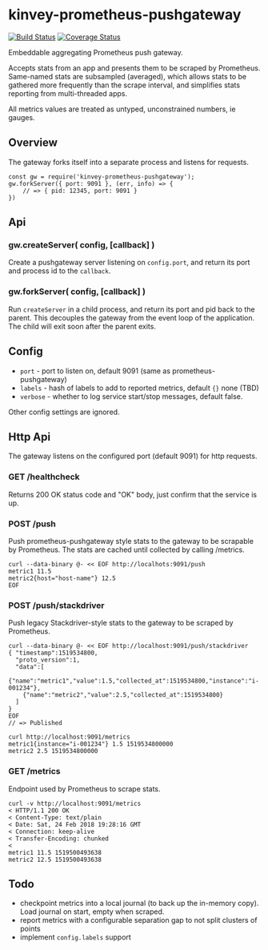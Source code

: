 kinvey-prometheus-pushgateway
=============================
[![Build Status](https://api.travis-ci.org/andrasq/node-google-custom-metrics.svg?branch=master)](https://travis-ci.org/andrasq/node-google-custom-metrics?branch=master)
[![Coverage Status](https://codecov.io/github/andrasq/node-google-custom-metrics/coverage.svg?branch=master)](https://codecov.io/github/andrasq/node-google-custom-metrics?branch=master)


Embeddable aggregating Prometheus push gateway.

Accepts stats from an app and presents them to be scraped by Prometheus.  Same-named
stats are subsampled (averaged), which allows stats to be gathered more frequently
than the scrape interval, and simplifies stats reporting from multi-threaded apps.

All metrics values are treated as untyped, unconstrained numbers, ie gauges.


Overview
--------

The gateway forks itself into a separate process and listens for requests.

    const gw = require('kinvey-prometheus-pushgateway');
    gw.forkServer({ port: 9091 }, (err, info) => {
        // => { pid: 12345, port: 9091 }
    })

Api
---

### gw.createServer( config, [callback] )

Create a pushgateway server listening on `config.port`, and return its port and
process id to the `callback`.

### gw.forkServer( config, [callback] )

Run `createServer` in a child process, and return its port and pid back to the parent.
This decouples the gateway from the event loop of the application.  The child will
exit soon after the parent exits.

Config
------

- `port` - port to listen on, default 9091 (same as prometheus-pushgateway)
- `labels` - hash of labels to add to reported metrics, default `{}` none (TBD)
- `verbose` - whether to log service start/stop messages, default false.

Other config settings are ignored.


Http Api
--------

The gateway listens on the configured port (default 9091) for http requests.

### GET /healthcheck

Returns 200 OK status code and "OK" body, just confirm that the service is up.

### POST /push

Push prometheus-pushgateway style stats to the gateway to be scrapable by Prometheus.
The stats are cached until collected by calling /metrics.

    curl --data-binary @- << EOF http://localhots:9091/push
    metric1 11.5
    metric2{host="host-name"} 12.5
    EOF

### POST /push/stackdriver

Push legacy Stackdriver-style stats to the gateway to be scraped by Prometheus.

    curl --data-binary @- << EOF http://localhost:9091/push/stackdriver
    { "timestamp":1519534800,
      "proto_version":1,
      "data":[
        {"name":"metric1","value":1.5,"collected_at":1519534800,"instance":"i-001234"},
        {"name":"metric2","value":2.5,"collected_at":1519534800}
      ]
    }
    EOF
    // => Published

    curl http://localhost:9091/metrics
    metric1{instance="i-001234"} 1.5 1519534800000
    metric2 2.5 1519534800000

### GET /metrics

Endpoint used by Prometheus to scrape stats.

    curl -v http://localhost:9091/metrics
    < HTTP/1.1 200 OK
    < Content-Type: text/plain
    < Date: Sat, 24 Feb 2018 19:28:16 GMT
    < Connection: keep-alive
    < Transfer-Encoding: chunked
    <
    metric1 11.5 1519500493638
    metric2 12.5 1519500493638


Todo
----

- checkpoint metrics into a local journal (to back up the in-memory copy).
  Load journal on start, empty when scraped.
- report metrics with a configurable separation gap to not split clusters of points
- implement `config.labels` support
